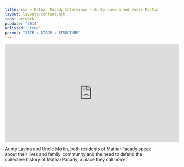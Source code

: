 ```yaml
---
title: sss ~ Mathar Pacady Interviews – Aunty Lavina and Uncle Martin
layout: layouts/content.njk
tags: artwork
pubdate: "2014"
unlisted: "true"
parent: "SITE : STAGE : STRUCTURE"
---
```

<iframe width="560" height="315"
src="https://www.youtube.com/embed/FU8aMO5AZs0" frameborder="0"
allow="autoplay; encrypted-media" allowfullscreen></iframe>

Aunty Lavina and Uncle Martin, both residents of Mathar Pacady speak about their lives and family; community and the need to defend the collective history of Mathar Pacady, a place they call home.
